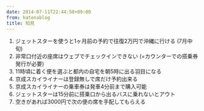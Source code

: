 ```yaml
---
date: 2014-07-11T22:44:50+09:00
from: hatenablog
title: 知見
---
```

1. ジェットスターを使うと1ヶ月前の予約で往復2万円で沖縄に行ける (7月中旬)
2. 非常口付近の座席はウェブでチェックインできない (=カウンターでの搭乗券発行が必要)
3. 11時頃に着く便を選ぶと都内の自宅を朝5時に出る羽目になる
4. 京成スカイライナーは登録無しで席だけ予約出来る
5. 京成スカイライナーの乗車券は発車4分前まで購入可能
6. ジェットスターは15分前に搭乗口から出るバスに乗れないとアウト
7. 空きがあれば3000円で次の便の席を手配してもらえる
